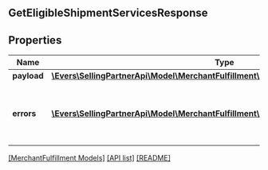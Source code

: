 ## GetEligibleShipmentServicesResponse

## Properties

Name | Type | Description | Notes
------------ | ------------- | ------------- | -------------
**payload** | [**\Evers\SellingPartnerApi\Model\MerchantFulfillment\GetEligibleShipmentServicesResult**](GetEligibleShipmentServicesResult.md) |  | [optional]
**errors** | [**\Evers\SellingPartnerApi\Model\MerchantFulfillment\Error[]**](Error.md) | A list of error responses returned when a request is unsuccessful. | [optional]

[[MerchantFulfillment Models]](../) [[API list]](../../Api) [[README]](../../../README.md)
